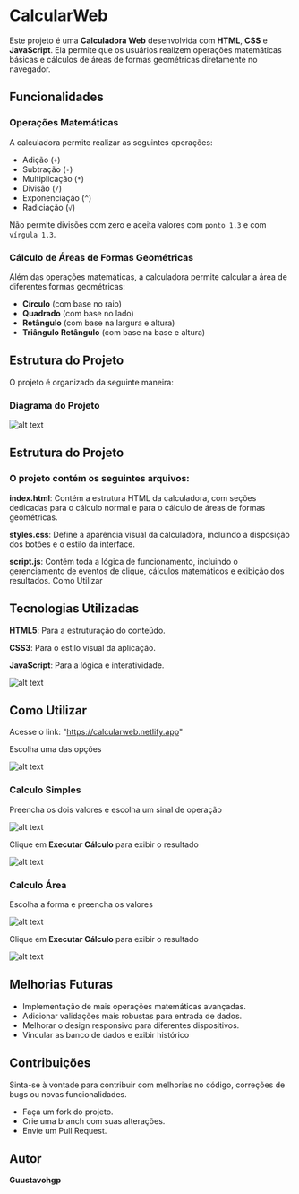 # CalcularWeb

Este projeto é uma **Calculadora Web** desenvolvida com **HTML**, **CSS** e **JavaScript**. Ela permite que os usuários realizem operações matemáticas básicas e cálculos de áreas de formas geométricas diretamente no navegador.

## Funcionalidades

### Operações Matemáticas
A calculadora permite realizar as seguintes operações:
- Adição (`+`)
- Subtração (`-`)
- Multiplicação (`*`)
- Divisão (`/`)
- Exponenciação (`^`)
- Radiciação (`√`)

Não permite divisões com zero e aceita valores com `ponto 1.3` e com `vírgula 1,3`.

### Cálculo de Áreas de Formas Geométricas
Além das operações matemáticas, a calculadora permite calcular a área de diferentes formas geométricas:
- **Círculo** (com base no raio)
- **Quadrado** (com base no lado)
- **Retângulo** (com base na largura e altura)
- **Triângulo Retângulo** (com base na base e altura)

## Estrutura do Projeto

O projeto é organizado da seguinte maneira:
### Diagrama do Projeto

![alt text](image-6.png)
## Estrutura do Projeto
### O projeto contém os seguintes arquivos:

**index.html**: Contém a estrutura HTML da calculadora, com seções dedicadas para o cálculo normal e para o cálculo de áreas de formas geométricas.

**styles.css**: Define a aparência visual da calculadora, incluindo a disposição dos botões e o estilo da interface.

**script.js**: Contém toda a lógica de funcionamento, incluindo o gerenciamento de eventos de clique, cálculos matemáticos e exibição dos resultados.
Como Utilizar

## Tecnologias Utilizadas
**HTML5**: Para a estruturação do conteúdo.

**CSS3**: Para o estilo visual da aplicação.

**JavaScript**: Para a lógica e interatividade.

![alt text](image-5.png)

## Como Utilizar

Acesse o link: "https://calcularweb.netlify.app"

Escolha uma das opções

![alt text](image.png)



### Calculo Simples
Preencha os dois valores e escolha um sinal de operação

![alt text](image-1.png)

Clique em **Executar Cálculo** para exibir o resultado

![alt text](image-2.png)

### Calculo Área

Escolha a forma e preencha os valores

![alt text](image-3.png)

Clique em **Executar Cálculo** para exibir o resultado

![alt text](image-4.png)

## Melhorias Futuras

* Implementação de mais operações matemáticas avançadas.
* Adicionar validações mais robustas para entrada de dados.
* Melhorar o design responsivo para diferentes dispositivos.
* Vincular as banco de dados e exibir histórico

## Contribuições
Sinta-se à vontade para contribuir com melhorias no código, correções de bugs ou novas funcionalidades.
* Faça um fork do projeto.
* Crie uma branch com suas alterações.
* Envie um Pull Request.

## Autor
**Guustavohgp**
